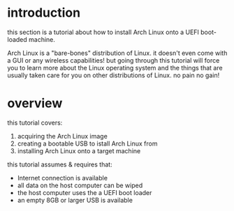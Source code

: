 # introduction

this section is a tutorial about how to install Arch Linux onto a UEFI boot-loaded machine.

Arch Linux is a "bare-bones" distribution of Linux. it doesn't even come with a GUI or any wireless capabilities! but going through this tutorial will force you to learn more about the Linux operating system and the things that are usually taken care for you on other distributions of Linux. no pain no gain!

# overview

this tutorial covers:

1. acquiring the Arch Linux image
2. creating a bootable USB to istall Arch Linux from
2. installing Arch Linux onto a target machine

this tutorial assumes & requires that:

* Internet connection is available
* all data on the host computer can be wiped
* the host computer uses the a UEFI boot loader
* an empty 8GB or larger USB is available
